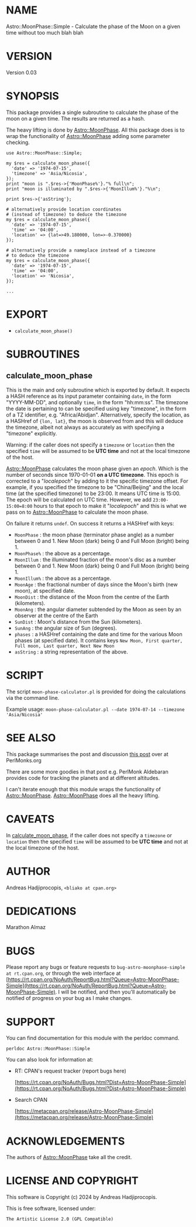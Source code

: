 # NAME

Astro::MoonPhase::Simple - Calculate the phase of the Moon on a given time without too much blah blah

# VERSION

Version 0.03

# SYNOPSIS

This package provides a single subroutine to calculate the phase of the moon
on a given time. The results are returned as a hash.

The heavy lifting is done by [Astro::MoonPhase](https://metacpan.org/pod/Astro%3A%3AMoonPhase). All this package does
is to wrap the functionality of [Astro::MoonPhase](https://metacpan.org/pod/Astro%3A%3AMoonPhase) adding some parameter
checking.

    use Astro::MoonPhase::Simple;

    my $res = calculate_moon_phase({
      'date' => '1974-07-15',
      'timezone' => 'Asia/Nicosia',
    });
    print "moon is ".$res->{'MoonPhase%'}."% full\n";
    print "moon is illuminated by ".$res->{'MoonIllum%'}."%\n";

    print $res->{'asString'};

    # alternatively provide location coordinates
    # (instead of timezone) to deduce the timezone
    my $res = calculate_moon_phase({
      'date' => '1974-07-15',
      'time' => '04:00',
      'location' => {lat=>49.180000, lon=>-0.370000}
    });

    # alternatively provide a nameplace instead of a timezone
    # to deduce the timezone
    my $res = calculate_moon_phase({
      'date' => '1974-07-15',
      'time' => '04:00',
      'location' => 'Nicosia',
    });

    ...

# EXPORT

- `calculate_moon_phase()`

# SUBROUTINES

## calculate\_moon\_phase

This is the main and only subroutine which is
exported by default. It expects a HASH reference
as its input parameter containing `date`, in the
form "YYYY-MM-DD", and optionally `time`, in
the form "hh:mm:ss". The timezone the date is pertaining
to can be specified using key "timezone", in the form
of a TZ identifier, e.g. "Africa/Abidjan". Alternatively,
specify the location, as a HASHref of `{lon, lat}`,
the moon is observed from and this
will deduce the timezone, albeit not always as accurately
as with specifying a "timezone" explicitly.

Warning: if the caller does not specify a `timezone` or `location`
then the specified `time` will be assumed to be **UTC time** and not
at the local timezone of the host.

[Astro::MoonPhase](https://metacpan.org/pod/Astro%3A%3AMoonPhase) calculates the moon phase
given an _epoch_. Which is the number of seconds
since 1970-01-01 **on a UTC timezone**. This epoch
is corrected to a "_localepoch_" by adding to it
the specific timezone offset. For example, if you
specified the timezone to be "China/Beijing" and
the local time (at the specified timezone) to be 23:00.
It means UTC time is 15:00. The epoch will be calculated
on UTC time. However, we add `23:00-15:00=8:00` hours to
that epoch to make it "_localepoch_" and this is
what we pass on to [Astro::MoonPhase](https://metacpan.org/pod/Astro%3A%3AMoonPhase) to calculate
the moon phase.

On failure it returns `undef`.
On success it returns a HASHref with keys:

- `MoonPhase` : the moon phase (terminator phase angle) as a number between 0 and 1. New Moon (dark) being 0 and Full Moon (bright) being 1.
- `MoonPhase%` : the above as a percentage.
- `MoonIllum` : the illuminated fraction of the moon's disc as a number between 0 and 1. New Moon (dark) being 0 and Full Moon (bright) being 1.
- `MoonIllum%` : the above as a percentage.
- `MoonAge` : the fractional number of days since the Moon's birth (new moon), at specified date.
- `MoonDist` : the distance of the Moon from the centre of the Earth (kilometers).
- `MoonAng` : the angular diameter subtended by the Moon as seen by an observer at the centre of the Earth
- `SunDist` : Moon's distance from the Sun (kilometers).
- `SunAng` : the angular size of Sun (degrees).
- `phases` : a HASHref containing the date and time for the various Moon phases (at specified date). It contains keys `New Moon, First quarter, Full moon, Last quarter, Next New Moon`
- `asString` : a string representation of the above.

# SCRIPT

The script `moon-phase-calculator.pl` is provided for doing
the calculations via the command line.

Example usage: `moon-phase-calculator.pl --date 1974-07-14 --timezone 'Asia/Nicosia'`

# SEE ALSO

This package summarises the post and
discussion [this post](https://perlmonks.org/?node_id=11137299)
over at PerlMonks.org

There are some more goodies in that post e.g. PerlMonk Aldebaran provides
code for tracking the planets and at different altitudes.

I can't iterate enough that this module wraps the
functionality of [Astro::MoonPhase](https://metacpan.org/pod/Astro%3A%3AMoonPhase).
[Astro::MoonPhase](https://metacpan.org/pod/Astro%3A%3AMoonPhase) does all the heavy lifting.

# CAVEATS

In [calculate\_moon\_phase](https://metacpan.org/pod/calculate_moon_phase), if the caller does not specify a `timezone` or `location`
then the specified `time` will be assumed to be **UTC time** and not
at the local timezone of the host.

# AUTHOR

Andreas Hadjiprocopis, `<bliako at cpan.org>`

# DEDICATIONS

Marathon Almaz

# BUGS

Please report any bugs or feature requests to `bug-astro-moonphase-simple at rt.cpan.org`, or through
the web interface at [https://rt.cpan.org/NoAuth/ReportBug.html?Queue=Astro-MoonPhase-Simple](https://rt.cpan.org/NoAuth/ReportBug.html?Queue=Astro-MoonPhase-Simple).  I will be notified, and then you'll
automatically be notified of progress on your bug as I make changes.

# SUPPORT

You can find documentation for this module with the perldoc command.

    perldoc Astro::MoonPhase::Simple

You can also look for information at:

- RT: CPAN's request tracker (report bugs here)

    [https://rt.cpan.org/NoAuth/Bugs.html?Dist=Astro-MoonPhase-Simple](https://rt.cpan.org/NoAuth/Bugs.html?Dist=Astro-MoonPhase-Simple)

- Search CPAN

    [https://metacpan.org/release/Astro-MoonPhase-Simple](https://metacpan.org/release/Astro-MoonPhase-Simple)

# ACKNOWLEDGEMENTS

The authors of [Astro::MoonPhase](https://metacpan.org/pod/Astro%3A%3AMoonPhase) take all the credit.

# LICENSE AND COPYRIGHT

This software is Copyright (c) 2024 by Andreas Hadjiprocopis.

This is free software, licensed under:

    The Artistic License 2.0 (GPL Compatible)
